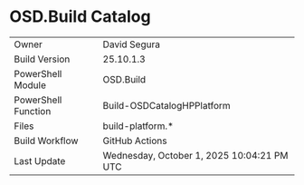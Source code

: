 ﻿# OSD.Build Catalog

| | |
|-|-|
| Owner | David Segura |
| Build Version | 25.10.1.3 |
| PowerShell Module | OSD.Build |
| PowerShell Function | Build-OSDCatalogHPPlatform |
| Files | build-platform.* |
| Build Workflow | GitHub Actions |
| Last Update | Wednesday, October 1, 2025 10:04:21 PM UTC |

